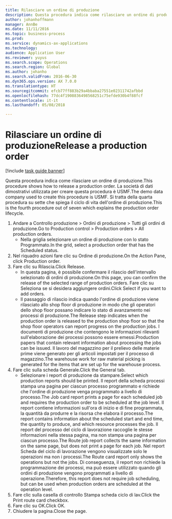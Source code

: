 ```yaml
---
title: Rilasciare un ordine di produzione
description: Questa procedura indica come rilasciare un ordine di produzione.
author: johanhoffmann
manager: AnnBe
ms.date: 11/11/2016
ms.topic: business-process
ms.prod: 
ms.service: dynamics-ax-applications
ms.technology: 
audience: Application User
ms.reviewer: yuyus
ms.search.scope: Operations
ms.search.region: Global
ms.author: johanho
ms.search.validFrom: 2016-06-30
ms.dyn365.ops.version: AX 7.0.0
ms.translationtype: HT
ms.sourcegitcommit: efcb77ff883b29a4bbaba27551e02311742afbbd
ms.openlocfilehash: 77dc4f1908836498568251c75efde930b4f88fcf
ms.contentlocale: it-it
ms.lasthandoff: 05/08/2018

---
```

# <a name="release-a-production-order"></a><span data-ttu-id="5d21e-103">Rilasciare un ordine di produzione</span><span class="sxs-lookup"><span data-stu-id="5d21e-103">Release a production order</span></span>

[!include [task guide banner](../../includes/task-guide-banner.md)]

<span data-ttu-id="5d21e-104">Questa procedura indica come rilasciare un ordine di produzione.</span><span class="sxs-lookup"><span data-stu-id="5d21e-104">This procedure shows how to release a production order.</span></span> <span data-ttu-id="5d21e-105">La società di dati dimostrativi utilizzata per creare questa procedura è USMF.</span><span class="sxs-lookup"><span data-stu-id="5d21e-105">The demo data company used to create this procedure is USMF.</span></span> <span data-ttu-id="5d21e-106">Si tratta della quarta procedura su sette che spiega il ciclo di vita dell'ordine di produzione.</span><span class="sxs-lookup"><span data-stu-id="5d21e-106">This is the fourth procedure out of seven which explains the production order lifecycle.</span></span>

1. <span data-ttu-id="5d21e-107">Andare a Controllo produzione > Ordini di produzione > Tutti gli ordini di produzione.</span><span class="sxs-lookup"><span data-stu-id="5d21e-107">Go to Production control > Production orders > All production orders.</span></span>
    * <span data-ttu-id="5d21e-108">Nella griglia selezionare un ordine di produzione con lo stato Programmato.</span><span class="sxs-lookup"><span data-stu-id="5d21e-108">In the grid, select a production order that has the Scheduled status.</span></span>  
2. <span data-ttu-id="5d21e-109">Nel riquadro azioni fare clic su Ordine di produzione.</span><span class="sxs-lookup"><span data-stu-id="5d21e-109">On the Action Pane, click Production order.</span></span>
3. <span data-ttu-id="5d21e-110">Fare clic su Rilascia.</span><span class="sxs-lookup"><span data-stu-id="5d21e-110">Click Release.</span></span>
    * <span data-ttu-id="5d21e-111">In questa pagina, è possibile confermare il rilascio dell'intervallo selezionato di ordini di produzione.</span><span class="sxs-lookup"><span data-stu-id="5d21e-111">On this page, you can confirm the release of the selected range of production orders.</span></span> <span data-ttu-id="5d21e-112">Fare clic su Seleziona se si desidera aggiungere ordini.</span><span class="sxs-lookup"><span data-stu-id="5d21e-112">Click Select if you want to add orders.</span></span>  
    * <span data-ttu-id="5d21e-113">Il passaggio di rilascio indica quando l'ordine di produzione viene rilasciato allo shop floor di produzione in modo che gli operatori dello shop floor possano indicare lo stato di avanzamento nei processi di produzione.</span><span class="sxs-lookup"><span data-stu-id="5d21e-113">The Release step indicates when the production order is released to the production shop floor so that the shop floor operators can report progress on the production jobs.</span></span> <span data-ttu-id="5d21e-114">I documenti di produzione che contengono le informazioni rilevanti sull'elaborazione dei processi possono essere emessi.</span><span class="sxs-lookup"><span data-stu-id="5d21e-114">Production papers that contain relevant information about processing the jobs can be issued.</span></span> <span data-ttu-id="5d21e-115">Il lavoro del magazzino per il prelievo delle materie prime viene generato per gli articoli impostati per il processo di magazzino.</span><span class="sxs-lookup"><span data-stu-id="5d21e-115">The warehouse work for raw material picking is generated for the items that are set up for the warehouse process.</span></span>  
4. <span data-ttu-id="5d21e-116">Fare clic sulla scheda Generale.</span><span class="sxs-lookup"><span data-stu-id="5d21e-116">Click the General tab.</span></span>
    * <span data-ttu-id="5d21e-117">Selezionare i report di produzione da stampare.</span><span class="sxs-lookup"><span data-stu-id="5d21e-117">Select which production reports should be printed.</span></span> <span data-ttu-id="5d21e-118">Il report della scheda processi stampa una pagina per ciascun processo programmato e richiede che l'ordine di produzione venga programmato a livello di processo.</span><span class="sxs-lookup"><span data-stu-id="5d21e-118">The Job card report prints a page for each scheduled job and requires the production order to be scheduled at the job level.</span></span> <span data-ttu-id="5d21e-119">Il report contiene informazioni sull'ora di inizio e di fine programmata, la quantità da produrre e la risorsa che elabora il processo.</span><span class="sxs-lookup"><span data-stu-id="5d21e-119">The report contains information about the scheduled start and end time, the quantity to produce, and which resource processes the job.</span></span> <span data-ttu-id="5d21e-120">Il report del processo del ciclo di lavorazione raccoglie le stesse informazioni nella stessa pagina, ma non stampa una pagina per ciascun processo.</span><span class="sxs-lookup"><span data-stu-id="5d21e-120">The Route job report collects the same information on the same page, but does not print a page for each job.</span></span> <span data-ttu-id="5d21e-121">Nel report Scheda del ciclo di lavorazione vengono visualizzate solo le operazioni ma non i processi.</span><span class="sxs-lookup"><span data-stu-id="5d21e-121">The Route card report only shows the operations but not the jobs.</span></span> <span data-ttu-id="5d21e-122">Di conseguenza, il report non richiede la programmazione dei processi, ma può essere utilizzato quando gli ordini di produzione vengono programmati a livello di operazione.</span><span class="sxs-lookup"><span data-stu-id="5d21e-122">Therefore, this report does not require job scheduling, but can be used when production orders are scheduled at the operation level.</span></span>  
5. <span data-ttu-id="5d21e-123">Fare clic sulla casella di controllo Stampa scheda ciclo di lav.</span><span class="sxs-lookup"><span data-stu-id="5d21e-123">Click the Print route card checkbox.</span></span>
6. <span data-ttu-id="5d21e-124">Fare clic su OK.</span><span class="sxs-lookup"><span data-stu-id="5d21e-124">Click OK.</span></span>
7. <span data-ttu-id="5d21e-125">Chiudere la pagina.</span><span class="sxs-lookup"><span data-stu-id="5d21e-125">Close the page.</span></span>

